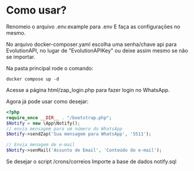 # Como usar?

Renomeio o arquivo .env.example para .env
E faça as configurações no mesmo.

No arquivo docker-composer.yaml escolha uma senha/chave api para EvolutionAPI, no lugar de "EvolutionAPIKey" ou deixe assim mesmo se não se importar.

Na pasta principal rode o comando: 
```shel
docker compose up -d
```
Acesse a página html/zap_login.php para fazer login no WhatsApp.

Agora já pode usar como desejar:
```php
<?php
require_once __DIR__ . "/bootstrap.php";
$Notify = new \App\Notify();
// envia mensagem para um número do WhatsApp
$Notify->sendZap('Sua mensagem para WhatsApp', '5511');

// Envia menagem de e-mail
$Notify->senMail('Assunto de Email', 'Conteúdo do e-mail');
```

Se desejar o script /crons/correios
Importe a base de dados notify.sql